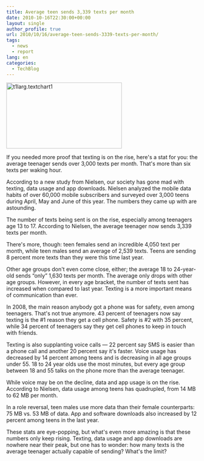 ```yaml
---
title: Average teen sends 3,339 texts per month
date: 2010-10-16T22:30:00+00:00
layout: single
author_profile: true
url: 2010/10/16/average-teen-sends-3339-texts-per-month/
tags:
  - news
  - report
lang: en
categories: 
  - TechBlog
---
```

[<img title="t1larg.textchart1" border="0" alt="t1larg.textchart1" src="http://lh6.ggpht.com/_vaUVXcmC3OI/TLoggS96wAI/AAAAAAAACrs/0o0o43Wgn2I/t1larg.textchart1_thumb%5B2%5D.jpg?imgmax=800" width="304" height="173" />](http://lh4.ggpht.com/_vaUVXcmC3OI/TLogboib9WI/AAAAAAAACro/E6s5dsZVtzA/s1600-h/t1larg.textchart1%5B4%5D.jpg)

If you needed more proof that texting is on the rise, here's a stat for you: the average teenager sends over 3,000 texts per month. That's more than six texts per waking hour.

According to a new study from Nielsen, our society has gone mad with texting, data usage and app downloads. Nielsen analyzed the mobile data habits of over 60,000 mobile subscribers and surveyed over 3,000 teens during April, May and June of this year. The numbers they came up with are astounding.

The number of texts being sent is on the rise, especially among teenagers age 13 to 17. According to Nielsen, the average teenager now sends 3,339 texts per month.

There's more, though: teen females send an incredible 4,050 text per month, while teen males send an average of 2,539 texts. Teens are sending 8 percent more texts than they were this time last year.

Other age groups don't even come close, either; the average 18 to 24-year-old sends “only” 1,630 texts per month. The average only drops with other age groups. However, in every age bracket, the number of texts sent has increased when compared to last year. Texting is a more important means of communication than ever.

In 2008, the main reason anybody got a phone was for safety, even among teenagers. That's not true anymore. 43 percent of teenagers now say texting is the #1 reason they get a cell phone. Safety is #2 with 35 percent, while 34 percent of teenagers say they get cell phones to keep in touch with friends.

Texting is also supplanting voice calls — 22 percent say SMS is easier than a phone call and another 20 percent say it's faster. Voice usage has decreased by 14 percent among teens and is decreasing in all age groups under 55. 18 to 24 year olds use the most minutes, but every age group between 18 and 55 talks on the phone more than the average teenager.

While voice may be on the decline, data and app usage is on the rise. According to Nielsen, data usage among teens has quadrupled, from 14 MB to 62 MB per month.

In a role reversal, teen males use more data than their female counterparts: 75 MB vs. 53 MB of data. App and software downloads also increased by 12 percent among teens in the last year.

These stats are eye-popping, but what's even more amazing is that these numbers only keep rising. Texting, data usage and app downloads are nowhere near their peak, but one has to wonder: how many texts is the average teenager actually capable of sending? What's the limit?